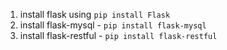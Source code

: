 1. install flask using `pip install Flask`
2. install flask-mysql - `pip install flask-mysql`
3. install flask-restful - `pip install flask-restful`